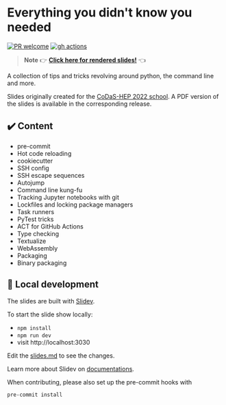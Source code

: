 # Everything you didn't know you needed

[![PR welcome](https://img.shields.io/badge/PR-Welcome-%23FF8300.svg)](https://git-scm.com/book/en/v2/GitHub-Contributing-to-a-Project)
[![gh actions](https://github.com/klieret/everything-you-didnt-now-you-needed/actions/workflows/deploy.yml/badge.svg)](https://github.com/klieret/everything-you-didnt-now-you-needed/actions)

> **Note**
> 👉 [**Click here for rendered slides!**](https://klieret.github.io/everything-you-didnt-now-you-needed/) 👈

A collection of tips and tricks revolving around python, the command line and more.

Slides originally created for the [CoDaS-HEP 2022 school](https://indico.cern.ch/event/1151367/).
A PDF version of the slides is available in the corresponding release.

## ✔️ Content

* pre-commit
* Hot code reloading
* cookiecutter
* SSH config
* SSH escape sequences
* Autojump
* Command line kung-fu
* Tracking Jupyter notebooks with git
* Lockfiles and locking package managers
* Task runners
* PyTest tricks
* ACT for GitHub Actions
* Type checking
* Textualize
* WebAssembly
* Packaging
* Binary packaging



## 🧰 Local development

The slides are built with [Slidev](https://github.com/slidevjs/slidev).

To start the slide show locally:

- `npm install`
- `npm run dev`
- visit http://localhost:3030

Edit the [slides.md](./slides.md) to see the changes.

Learn more about Slidev on [documentations](https://sli.dev/).

When contributing, please also set up the pre-commit hooks with

```bash
pre-commit install
```

